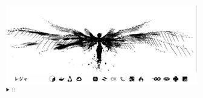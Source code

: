<img src="./banner.png">
<details><summary> :: </summary>
<!--START_SECTION:waka-->

```
From: 09 August 2024 - To: 24 April 2025

Total Time: 1,301 hrs 49 mins

Python                     371 hrs 1 min   ///////------------------   26.43 %
PHP                        236 hrs 1 min   ////---------------------   16.82 %
Markdown                   208 hrs 59 mins ////---------------------   14.89 %
Other                      101 hrs 49 mins //-----------------------   07.25 %
```

<!--END_SECTION:waka-->
</details>
